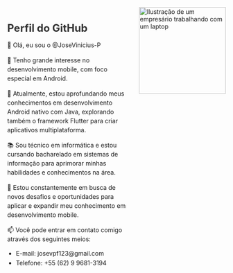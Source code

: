 <div style="display: flex;">
  <div>
    <h1 style="font-size: 24px; color: #333; margin-bottom: 10px;">Perfil do GitHub</h1>
    <p style="margin-bottom: 10px; line-height: 1.5;">👋 Olá, eu sou o @JoseVinicius-P</p>
    <p style="margin-bottom: 10px; line-height: 1.5;">👀 Tenho grande interesse no desenvolvimento mobile, com foco especial em Android.</p>
    <p style="margin-bottom: 10px; line-height: 1.5;">🌱 Atualmente, estou aprofundando meus conhecimentos em desenvolvimento Android nativo com Java, explorando também o framework Flutter para criar aplicativos multiplataforma.</p>
    <p style="margin-bottom: 10px; line-height: 1.5;">📚 Sou técnico em informática e estou cursando bacharelado em sistemas de informação para aprimorar minhas habilidades e conhecimentos na área.</p>
    <p style="margin-bottom: 10px; line-height: 1.5;">🚀 Estou constantemente em busca de novos desafios e oportunidades para aplicar e expandir meu conhecimento em desenvolvimento mobile.</p>
    <p style="margin-bottom: 10px; line-height: 1.5;">📫 Você pode entrar em contato comigo através dos seguintes meios:</p>
    <ul style="padding-left: 20px;">
      <li style="margin-bottom: 5px;">E-mail: josevpf123@gmail.com</li>
      <li style="margin-bottom: 5px;">Telefone: +55 (62) 9 9681-3194</li>
    </ul>
  </div>
  <img src="https://img.freepik.com/vetores-premium/ilustracao-plana-do-conceito-de-autodisciplina-e-motivacao-empresario-de-desenho-animado-sentado-com-um-laptop-e-trabalhando_241107-1143.jpg" alt="Ilustração de um empresário trabalhando com um laptop" style="width: 200px; margin-left: 20px;">
</div>
